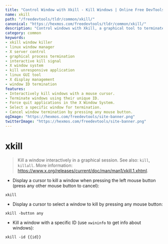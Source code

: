 ```yaml
---
title: "Control Window with Xkill - Kill Windows | Online Free DevTools by Hexmos"
name: xkill
path: "/freedevtools/tldr/common/xkill/"
canonical: "https://hexmos.com/freedevtools/tldr/common/xkill/"
description: "Control windows with Xkill, a graphical tool to terminate unresponsive applications. Manage X server sessions and troubleshoot GUI issues. Free online tool, no registration required."
category: common
keywords:
- xkill window killer
- linux window manager
- X server control
- graphical process termination
- interactive kill signal
- X window system
- kill unresponsive application
- linux GUI tool
- X display management
- window ID termination
features:
- Interactively kill windows with a mouse cursor.
- Terminate windows using their unique ID.
- Force quit applications in the X Window System.
- Select a specific window for termination.
- Cancel window termination by pressing any mouse button.
ogImage: "https://hexmos.com/freedevtools/site-banner.png"
twitterImage: "https://hexmos.com/freedevtools/site-banner.png"
---
```


# xkill

> Kill a window interactively in a graphical session.
> See also: `kill`, `killall`.
> More information: <https://www.x.org/releases/current/doc/man/man1/xkill.1.xhtml>.

- Display a cursor to kill a window when pressing the left mouse button (press any other mouse button to cancel):

`xkill`

- Display a cursor to select a window to kill by pressing any mouse button:

`xkill -button any`

- Kill a window with a specific ID (use `xwininfo` to get info about windows):

`xkill -id {{id}}`
